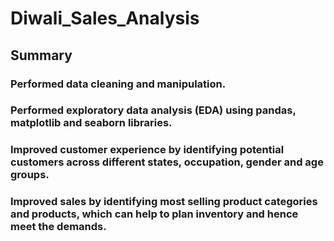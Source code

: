 # Diwali_Sales_Analysis

## Summary
### Performed data cleaning and manipulation.
### Performed exploratory data analysis (EDA) using pandas, matplotlib and seaborn libraries.
### Improved customer experience by identifying potential customers across different states, occupation, gender and age groups.
### Improved sales by identifying most selling product categories and products, which can help to plan inventory and hence meet the demands.
